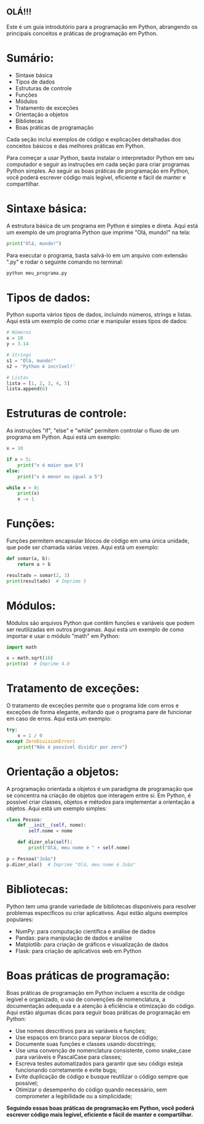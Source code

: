 ## OLÁ!!!

Este é um guia introdutório para a programação em Python, abrangendo os principais conceitos e práticas de programação em Python.

# Sumário:

- Sintaxe básica
- Tipos de dados
- Estruturas de controle
- Funções
- Módulos
- Tratamento de exceções
- Orientação a objetos
- Bibliotecas
- Boas práticas de programação

Cada seção inclui exemplos de código e explicações detalhadas dos conceitos básicos e das melhores práticas em Python.

Para começar a usar Python, basta instalar o interpretador Python em seu computador e seguir as instruções em cada seção para criar programas Python simples. Ao seguir as boas práticas de programação em Python, você poderá escrever código mais legível, eficiente e fácil de manter e compartilhar.




# Sintaxe básica:

A estrutura básica de um programa em Python é simples e direta. Aqui está um exemplo de um programa Python que imprime "Olá, mundo!" na tela:

```python
print("Olá, mundo!")
```
Para executar o programa, basta salvá-lo em um arquivo com extensão ".py" e rodar o seguinte comando no terminal:

```bash
python meu_programa.py
```
# Tipos de dados:

Python suporta vários tipos de dados, incluindo números, strings e listas. Aqui está um exemplo de como criar e manipular esses tipos de dados:

```python
# Números
x = 10
y = 3.14

# Strings
s1 = "Olá, mundo!"
s2 = 'Python é incrível!'

# Listas
lista = [1, 2, 3, 4, 5]
lista.append(6)
```
# Estruturas de controle:

As instruções "if", "else" e "while" permitem controlar o fluxo de um programa em Python. Aqui está um exemplo:

```python
x = 10

if x > 5:
    print("x é maior que 5")
else:
    print("x é menor ou igual a 5")

while x > 0:
    print(x)
    x -= 1
```
# Funções:

Funções permitem encapsular blocos de código em uma única unidade, que pode ser chamada várias vezes. Aqui está um exemplo:

```python
def somar(a, b):
    return a + b

resultado = somar(2, 3)
print(resultado)  # Imprime 5
```
# Módulos:

Módulos são arquivos Python que contêm funções e variáveis que podem ser reutilizadas em outros programas. Aqui está um exemplo de como importar e usar o módulo "math" em Python:

```python
import math

x = math.sqrt(16)
print(x)  # Imprime 4.0
```
# Tratamento de exceções:

O tratamento de exceções permite que o programa lide com erros e exceções de forma elegante, evitando que o programa pare de funcionar em caso de erros. Aqui está um exemplo:

```python
try:
    x = 1 / 0
except ZeroDivisionError:
    print("Não é possível dividir por zero")
```
# Orientação a objetos:

A programação orientada a objetos é um paradigma de programação que se concentra na criação de objetos que interagem entre si. Em Python, é possível criar classes, objetos e métodos para implementar a orientação a objetos. Aqui está um exemplo simples:


```python
class Pessoa:
    def __init__(self, nome):
        self.nome = nome

    def dizer_ola(self):
        print("Olá, meu nome é " + self.nome)

p = Pessoa("João")
p.dizer_ola()  # Imprime "Olá, meu nome é João"
```
# Bibliotecas:

Python tem uma grande variedade de bibliotecas disponíveis para resolver problemas específicos ou criar aplicativos. Aqui estão alguns exemplos populares:

  - NumPy: para computação científica e análise de dados
  - Pandas: para manipulação de dados e análise
  - Matplotlib: para criação de gráficos e visualização de dados
  - Flask: para criação de aplicativos web em Python

# Boas práticas de programação:

Boas práticas de programação em Python incluem a escrita de código legível e organizado, o uso de convenções de nomenclatura, a documentação adequada e a atenção à eficiência e otimização do código. Aqui estão algumas dicas para seguir boas práticas de programação em Python:

- Use nomes descritivos para as variáveis e funções;
- Use espaços em branco para separar blocos de código;
- Documente suas funções e classes usando docstrings;
- Use uma convenção de nomenclatura consistente, como snake_case para variáveis e PascalCase para classes;
- Escreva testes automatizados para garantir que seu código esteja funcionando corretamente e evite bugs;
- Evite duplicação de código e busque reutilizar o código sempre que possível;
- Otimizar o desempenho do código quando necessário, sem comprometer a legibilidade ou a simplicidade;

**Seguindo essas boas práticas de programação em Python, você poderá escrever código mais legível, eficiente e fácil de manter e compartilhar.**






